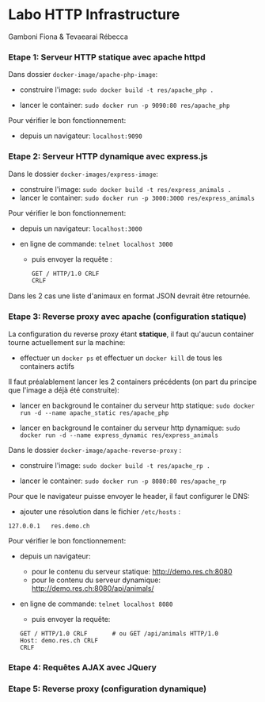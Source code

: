# Labo HTTP Infrastructure
Gamboni Fiona & Tevaearai Rébecca

### Etape 1: Serveur HTTP statique avec apache httpd

Dans dossier `docker-image/apache-php-image`:

- construire l'image: `sudo docker build -t res/apache_php . `

- lancer le container: `sudo docker run -p 9090:80 res/apache_php` 

Pour vérifier le bon fonctionnement:

- depuis un navigateur: `localhost:9090`

### Etape 2: Serveur HTTP dynamique avec express.js

Dans le dossier `docker-images/express-image`: 

- construire l'image: `sudo docker build -t res/express_animals . `
- lancer le container: `sudo docker run -p 3000:3000 res/express_animals`

Pour vérifier le bon fonctionnement:

- depuis un navigateur: `localhost:3000`

- en ligne de commande: `telnet localhost 3000`

  - puis envoyer la requête :

    ```bash
    GET / HTTP/1.0 CRLF
    CRLF
    ```

Dans les 2 cas une liste d'animaux en format JSON devrait être retournée.

### Etape 3: Reverse proxy avec apache (configuration statique)

La configuration du reverse proxy étant **statique**, il faut qu'aucun container tourne actuellement sur la machine:

- effectuer un `docker ps` et effectuer un `docker kill` de tous les containers actifs

Il faut préalablement lancer les  2 containers précédents (on part du principe que l'image a déjà été construite):

- lancer en background le container du serveur http statique:  `sudo docker run -d --name apache_static res/apache_php`

- lancer en background le container du serveur http dynamique: `sudo docker run -d --name express_dynamic res/express_animals`

Dans le dossier `docker-image/apache-reverse-proxy` :

- construire l'image: `sudo docker build -t res/apache_rp . `

- lancer le container: `sudo docker run -p 8080:80 res/apache_rp`

Pour que le navigateur puisse envoyer le header, il faut configurer le DNS:

- ajouter une résolution dans le fichier `/etc/hosts` :

```bash
127.0.0.1	res.demo.ch
```

Pour vérifier le bon fonctionnement:

- depuis un navigateur: 

  - pour le contenu du serveur statique: http://demo.res.ch:8080 
  - pour le contenu du serveur dynamique:  http://demo.res.ch:8080/api/animals/

- en ligne de commande: `telnet localhost 8080`

  - puis envoyer la requête:

  ```
  GET / HTTP/1.0 CRLF	    # ou GET /api/animals HTTP/1.0
  Host: demo.res.ch CRLF
  CRLF
  ```

### Etape 4: Requêtes AJAX avec JQuery



### Etape 5: Reverse proxy (configuration dynamique)


